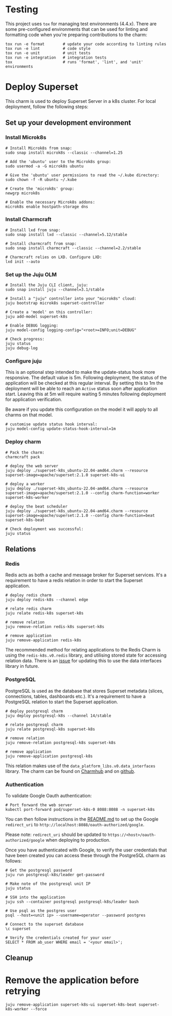 # Testing

This project uses `tox` for managing test environments (4.4.x). There are some pre-configured environments
that can be used for linting and formatting code when you're preparing contributions to the charm:

```shell
tox run -e format        # update your code according to linting rules
tox run -e lint          # code style
tox run -e unit          # unit tests
tox run -e integration   # integration tests
tox                      # runs 'format', 'lint', and 'unit' environments
```

# Deploy Superset

This charm is used to deploy Superset Server in a k8s cluster. For local deployment, follow the following steps:

## Set up your development environment
### Install Microk8s
```
# Install Microk8s from snap:
sudo snap install microk8s --classic --channel=1.25

# Add the 'ubuntu' user to the Microk8s group:
sudo usermod -a -G microk8s ubuntu

# Give the 'ubuntu' user permissions to read the ~/.kube directory:
sudo chown -f -R ubuntu ~/.kube

# Create the 'microk8s' group:
newgrp microk8s

# Enable the necessary Microk8s addons:
microk8s enable hostpath-storage dns
```
### Install Charmcraft
```
# Install lxd from snap:
sudo snap install lxd --classic --channel=5.12/stable

# Install charmcraft from snap:
sudo snap install charmcraft --classic --channel=2.2/stable

# Charmcraft relies on LXD. Configure LXD:
lxd init --auto
```
### Set up the Juju OLM
```
# Install the Juju CLI client, juju:
sudo snap install juju --channel=3.1/stable

# Install a "juju" controller into your "microk8s" cloud:
juju bootstrap microk8s superset-controller

# Create a 'model' on this controller:
juju add-model superset-k8s

# Enable DEBUG logging:
juju model-config logging-config="<root>=INFO;unit=DEBUG"

# Check progress:
juju status
juju debug-log
```
### Configure juju
This is an optional step intended to make the update-status hook more responsive. The default value is 5m.
Following deployment, the status of the application will be checked at this regular interval. By setting this to 1m the deployment will be able to reach an `Active` status soon after application start. Leaving this at 5m will require waiting 5 minutes following deployment for application verification.

Be aware if you update this configuration on the model it will apply to all charms on that model.
```
# customise update status hook interval:
juju model-config update-status-hook-interval=1m
```
### Deploy charm
```
# Pack the charm:
charmcraft pack

# deploy the web server
juju deploy ./superset-k8s_ubuntu-22.04-amd64.charm --resource superset-image=apache/superset:2.1.0 superset-k8s-ui

# deploy a worker
juju deploy ./superset-k8s_ubuntu-22.04-amd64.charm --resource superset-image=apache/superset:2.1.0 --config charm-function=worker superset-k8s-worker

# deploy the beat scheduler
juju deploy ./superset-k8s_ubuntu-22.04-amd64.charm --resource superset-image=apache/superset:2.1.0 --config charm-function=beat superset-k8s-beat

# Check deployment was successful:
juju status
```
## Relations
### Redis
Redis acts as both a cache and message broker for Superset services. It's a requirement to have a redis relation in order to start the Superset application.
```
# deploy redis charm
juju deploy redis-k8s --channel edge

# relate redis charm
juju relate redis-k8s superset-k8s

# remove relation
juju remove-relation redis-k8s superset-k8s

# remove application
juju remove-application redis-k8s
```
The recommended method for relating applications to the Redis Charm is using the `redis-k8s.v0.redis` library, and utilising stored state for accessing relation data. There is an [issue](https://github.com/canonical/redis-k8s-operator/issues/74) for updating this to use the data interfaces library in future.

### PostgreSQL
PostgreSQL is used as the database that stores Superset metadata (slices, connections, tables, dashboards etc.). It's a requirement to have a PostgreSQL relation to start the Superset application.
```
# deploy postgresql charm
juju deploy postgresql-k8s --channel 14/stable

# relate postgresql charm
juju relate postgresql-k8s superset-k8s

# remove relation
juju remove-relation postgresql-k8s superset-k8s

# remove application
juju remove-application postgresql-k8s
```
This relation makes use of the `data_platform_libs.v0.data_interfaces` library. The charm can be found on [Charmhub](https://charmhub.io/postgresql-k8s) and on [github](https://github.com/canonical/postgresql-k8s-operator).

### Authentication
To validate Google Oauth authentication:
```
# Port forward the web server
kubectl port-forward pod/superset-k8s-0 8088:8088 -n superset-k8s

```
You can then follow instructions in the [README.md](README.md) to set up the Google `redirect_uri` to  `http://localhost:8088/oauth-authorized/google`.

Please note: `redirect_uri` should be updated to `https://<host>/oauth-authorized/google` when deploying to production.

Once you have authenticated with Google, to verify the user credentials that have been created you can access these through the PostgreSQL charm as follows:
```
# Get the postgresql password
juju run postgresql-k8s/leader get-password

# Make note of the postgresql unit IP
juju status

# SSH into the application
juju ssh --container postgresql postgresql-k8s/leader bash

# Use psql as the postgres user
psql --host=<unit ip> --username=operator --password postgres

# Connect to the superset database
\c superset

# Verify the credentials created for your user
SELECT * FROM ab_user WHERE email = '<your email>';

```

## Cleanup
# Remove the application before retrying
```
juju remove-application superset-k8s-ui superset-k8s-beat superset-k8s-worker --force
```
